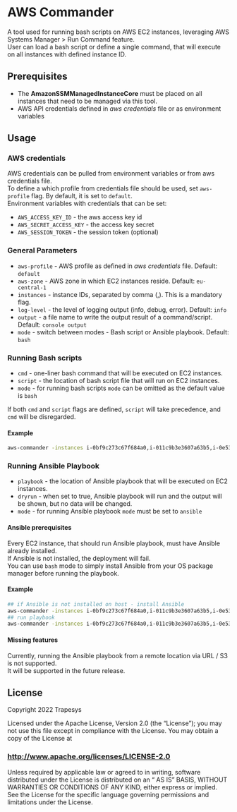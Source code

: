 # AWS Commander

A tool used for running bash scripts on AWS EC2 instances, leveraging AWS Systems Manager > Run Command feature.   
User can load a bash script or define a single command, that will execute on all instances with defined instance ID.

## Prerequisites

* The **AmazonSSMManagedInstanceCore** must be placed on all instances that need to be managed via this tool.    
* AWS API credentials defined in *aws credentials* file or as environment variables

## Usage

### AWS credentials
AWS credentials can be pulled from environment variables or from aws credentials file.   
To define a which profile from credentials file should be used, set `aws-profile` flag. By default, it is set to `default`.   
Environment variables with credentials that can be set:
* `AWS_ACCESS_KEY_ID` - the aws access key id
* `AWS_SECRET_ACCESS_KEY` - the access key secret
* `AWS_SESSION_TOKEN` - the session token (optional)


### General Parameters
* `aws-profile` - AWS profile as defined in *aws credentials* file. Default: `default`
* `aws-zone` - AWS zone in which EC2 instances reside. Default: `eu-central-1`
* `instances` - instance IDs, separated by comma (,). This is a mandatory flag.
* `log-level` - the level of logging output (info, debug, error). Default: `info`
* `output` - a file name to write the output result of a command/script. Default: `console output`
* `mode` - switch between modes - Bash script or Ansible playbook. Default: `bash`

### Running Bash scripts
* `cmd` - one-liner bash command that will be executed on EC2 instances.
* `script` - the location of bash script file that will run on EC2 instances.
* `mode` - for running bash scripts `mode` can be omitted as the default value is `bash`

If both `cmd` and `script` flags are defined, `script` will take precedence, and `cmd` will be disregarded.

#### Example

```bash
aws-commander -instances i-0bf9c273c67f684a0,i-011c9b3e3607a63b5,i-0e53e37f7b34517f5,i-0f02ca10faf8f349e -cmd "cd /tmp && ls -lah" -aws-profile test-account
```

### Running Ansible Playbook
* `playbook` - the location of Ansible playbook that will be executed on EC2 instances.
* `dryrun` - when set to true, Ansible playbook will run and the output will be shown, but 
  no data will be changed. 
* `mode` - for running Ansible playbook `mode` must be set to `ansible`

#### Ansible prerequisites
Every EC2 instance, that should run Ansible playbook, must have Ansible already installed.   
If Ansible is not installed, the deployment will fail.    
You can use `bash` mode to simply install Ansible from your OS package manager before running the playbook.

#### Example
```bash
## if Ansible is not installed on host - install Ansible
aws-commander -instances i-0bf9c273c67f684a0,i-011c9b3e3607a63b5,i-0e53e37f7b34517f5,i-0f02ca10faf8f349e -cmd "sudo apt install -y ansible" -aws-profile test-account -aws-zone us-west-2
## run playbook
aws-commander -instances i-0bf9c273c67f684a0,i-011c9b3e3607a63b5,i-0e53e37f7b34517f5,i-0f02ca10faf8f349e -mode ansible -playbook scripts/nodes-restart.yaml -aws-profile test-account -aws-zone us-west-2
```

#### Missing features
Currently, running the Ansible playbook from a remote location via URL / S3 is not supported.    
It will be supported in the future release.

## License

Copyright 2022 Trapesys

Licensed under the Apache License, Version 2.0 (the “License”); you may not use this file except in compliance with the
License. You may obtain a copy of the License at

### http://www.apache.org/licenses/LICENSE-2.0

Unless required by applicable law or agreed to in writing, software distributed under the License is distributed on an “
AS IS” BASIS, WITHOUT WARRANTIES OR CONDITIONS OF ANY KIND, either express or implied. See the License for the specific
language governing permissions and limitations under the License.
